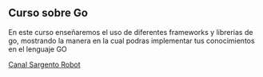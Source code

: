 ## Curso sobre Go

En este curso enseñaremos el uso de diferentes frameworks y librerias de go, mostrando la manera en la cual podras implementar tus conocimientos en el lenguaje GO

[Canal Sargento Robot](http://www.youtube.com/c/SargentoRobot)